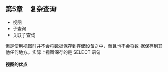 ## 第5章　复杂查询
- 视图
- 子查询
- 关联子查询

但是使用视图时并不会将数据保存到存储设备之中，而且也不会将数
据保存到其他任何地方。实际上视图保存的是 SELECT 语句

#### 视图的优点
